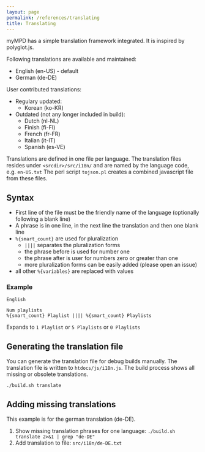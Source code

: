 ```yaml
---
layout: page
permalink: /references/translating
title: Translating
---
```


myMPD has a simple translation framework integrated. It is inspired by polyglot.js.

Following translations are available and maintained:

* English (en-US) - default
* German (de-DE)

User contributed translations:

* Regulary updated:
  * Korean (ko-KR)
* Outdated (not any longer included in build):
  * Dutch (nl-NL)
  * Finish (fi-FI)
  * French (fr-FR)
  * Italian (it-IT)
  * Spanish (es-VE)

Translations are defined in one file per language. The translation files resides under ``<srcdir>/src/i18n/`` and are named by the language code, e.g. ``en-US.txt`` The perl script ``tojson.pl`` creates a combined javascript file from these files.

## Syntax

* First line of the file must be the friendly name of the language (optionally following a blank line)
* A phrase is in one line, in the next line the translation and then one blank line
* ``%{smart_count}`` are used for pluralization
  * `` |||| `` separates the pluralization forms
  * the phrase before is used for number one
  * the phrase after is user for numbers zero or greater than one
  * more pluralization forms can be easily added (please open an issue)
* all other ``%{variables}`` are replaced with values

### Example

```
English

Num playlists
%{smart_count} Playlist |||| %{smart_count} Playlists
```
Expands to ``1 Playlist`` or ``5 Playlists`` or ``0 Playlists``

## Generating the translation file

You can generate the translation file for debug builds manually. The translation file is written to `htdocs/js/i18n.js`. The build process shows all missing or obsolete translations.

``
./build.sh translate
``

## Adding missing translations

This example is for the german translation (de-DE).

1. Show missing translation phrases for one language: `./build.sh translate 2>&1 | grep "de-DE"`
2. Add translation to file: `src/i18n/de-DE.txt`
